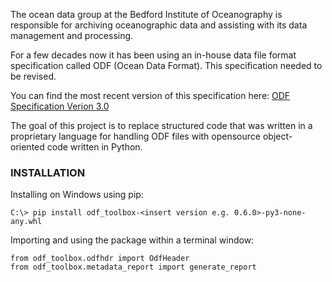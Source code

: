 The ocean data group at the Bedford Institute of Oceanography is responsible for archiving oceanographic data and assisting with its data management and processing.

For a few decades now it has been using an in-house data file format specification called ODF (Ocean Data Format). 
This specification needed to be revised. 

You can find the most recent version of this specification here: [ODF Specification Verion 3.0](./ODF_File_Specification.md)

The goal of this project is to replace structured code that was written in a proprietary language for handling ODF files with opensource object-oriented code written in Python.

### INSTALLATION

Installing on Windows using pip:

    C:\> pip install odf_toolbox-<insert version e.g. 0.6.0>-py3-none-any.whl

Importing and using the package within a terminal window:

    from odf_toolbox.odfhdr import OdfHeader
    from odf_toolbox.metadata_report import generate_report

